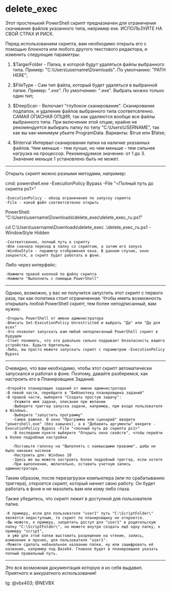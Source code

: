 # delete_exec
Этот простенький PowerShell скрипт предназначен для ограничения скачивания файлов указанного типа, например exe. ИСПОЛЬЗУЙТЕ НА СВОЙ СТРАХ И РИСК.

Перед использованием скрипта, вам необходимо открыть его с помощью блокнота или любого другого текстового редактора,
и изменить следующие параметры:

1. $TargerFolder - Папка, в которой будут удаляться файлы выбранного типа.
   Пример: "C:\Users\username\Downloads". По умолчанию: "PATH HERE";

2. $FileType - Сам тип файла, который будет удаляться в выбранной папке.
   Пример: "*.exe". По умолчанию: "*.exe". Выбрать можно только один тип;

3. $DeepScan - Включает "глубокое сканирование". Сканирование подпапок, и удаление файлов выбранного типа соответсвтенно.
   САМАЯ ОПАСНАЯ ОПЦИЯ, так как удаляются вообще все файлы выбранного типа.
   При включении этой опции, крайне не рекомендуется выбирать папку по типу "C:\Users\USERNAME", так как вы как-минимум убьете ProgramData.
   Варианты: $true или $false;

4. $Interval
   Интервал сканирования папки на наличие указанных файлов. Чем меньше - тем лучше, но чем меньше - тем сильнее нагрузка на процессор.
   Рекомендуемое значение: от 1 до 3. Значение меньше 1 установлено быть не может.

------------------------------------

Открыть скрипт можно разными методами, например:

cmd:
powershell.exe -ExecutionPolicy Bypass -File "<Полный путь до скрипта ps1>"

    -ExecutionPolicy - обход ограничения по запуску скрипта
    -File - какой файл соответсвтенно открыть

PowerShell:
"C:\Users\username\Downloads\delete_exec\delete_exec_ru.ps1"

cd C:\Users\username\Downloads\delete_exec
.\delete_exec_ru.ps1 -WindowStyle Hidden

    -Соответсвенно, полный путь к скрипту
    -Или сначала переход в папку со скриптом, а затем его запуск
    -WindowStyle - параметр отображения окна. В данном случае, окно закроется, а скрипт будет работать в фоне.

Либо через интерфейс:

    -Нажмите правой кнопкой по файлу скрипта
    -Нажмите "Выполнить с помощью PowerShell"

------------------------------------

Однако, возможно, у вас не получится запустить этот скрипт с первого раза, так как политика стоит ограниченная.
Чтобы иметь возможность открывать любой PowerShell скрипт, тем более неподписанный, вам нужно:

    -Открыть PowerShell от имени администратора
    -Вписать Set-ExecutionPolicy Unrestricted и выбрать "Да" или "Да для всех"
    -Это позволит запускать вам любой неподписанный PowerShell скрипт в будущем
    -Стоит понимать, что это довольно сильно подрывает безопасность вашего устройства. Будьте бдительны.
    -Либо, вы просто можете запускать скрипт с параметром -ExecutionPolicy Bypass

------------------------------------

Очевидно, что вам необходимо, чтобы этот скрипт автоматически запускался и работал в фоне.
Поэтому, давайте разберемся, как настроить его в Планировщике Заданий.

    -Откройте планировщик заданий от имени администратора
    -В левой части, перейдите в "Библиотеку планировщика заданий"
    -В правой части, выберите "Создать простую задачу":
       -Укажите имя задачи, описание при желании
       -Выберите триггер запуска задачи, например, при входе пользователя в Windows.
       -Выберите "запустить программу"
       -Самое важное. В окно "Программа или сценарий" введите "powershell.exe" (без кавычек), а в "Добавить аргументы" введите -ExecutionPolicy Bypass -File "<полный путь до скрипта ps1>"
       -В последнем пункте выберите "Открыть окно свойств", чтобы перейти в более подробные настройки

       -Поставьте галочку на "Выполнять с наивысшыми правами", дабы не было никаких косяков
       -Настроить для: Windows 10
       -Здесь же вы можете настроить более подробный триггер, если хотите
       -При выполнении, желательно, оставить учетную запись администратора.

Таким образом, после перезагрузки компьютера (или по срабатыванию триггера), откроется скрипт, который начнет свою работу.
Он будет работать в фоне и не мазолить вам или кому либо глаза.

Также убедитесь, что скрипт лежит в доступной для пользователя папке.

    -К примеру, если для пользователя "user1" путь "C:\ScriptFolder\" является недоступным, то скрипт по планировщику не откроется.
    -Вы можете, к примеру, запретить доступ для "user1" в родительскую папку "C:\ScriptFolder\", но можете внутри создать ещё одну папку, к примеру "script",
     и уже для этой папки выстовить разрешение на чтение, запись, изменение и прочее, для пользователя "user1".
    -Можете сделать небанальное название папки, ну или зашифровать её название, например под Base64. Главное будет в планировщике указать полный правильный путь.

------------------------------------

Это вся возможная документация которую я из себя выдавил.
Приятного и аккуратного использования!

tg: @vbx403; @NEVBX
